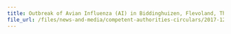 ```yaml
---
title: Outbreak of Avian Influenza (AI) in Biddinghuizen, Flevoland, The Netherlands 
file_url: /files/news-and-media/competent-authorities-circulars/2017-12-13-CA.pdf
---
```

